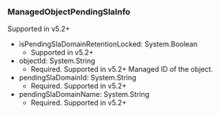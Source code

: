 ### ManagedObjectPendingSlaInfo
Supported in v5.2+

- isPendingSlaDomainRetentionLocked: System.Boolean
  - Supported in v5.2+
- objectId: System.String
  - Required. Supported in v5.2+
  Managed ID of the object.
- pendingSlaDomainId: System.String
  - Required. Supported in v5.2+
- pendingSlaDomainName: System.String
  - Required. Supported in v5.2+
